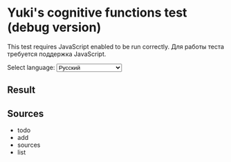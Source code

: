 # Yuki's cognitive functions test (debug version)

This test requires JavaScript enabled to be run correctly. Для работы теста требуется поддержка JavaScript.

<p>
<label for="lang">Select language:</label>
<select id="lang" onchange="chlang()" name="0">
    <option name="lang" value="ru">Русский</option>
    <option name="lang" value="en">English | TODO</option>
    <option name="lang" value="uk">(Украинский) | TODO</option>
</select>
</p>

<div id="test_contents">
</div>

## Result

<div id="res">
</div>

## Sources

- todo
- add
- sources
- list

<script src="jquery.js"></script>
<script src="test.js"></script>
<script src="mbti2.js"></script>
